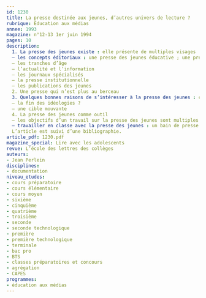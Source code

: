```yaml
---
id: 1230
title: La presse destinée aux jeunes, d’autres univers de lecture ?
rubrique: Éducation aux médias
annee: 1993
magazine: n°12-13 1er juin 1994
pages: 10
description: 
  1. La presse des jeunes existe : elle présente de multiples visages
  – les concepts éditoriaux : une presse des jeunes éducative ; une presse des jeunes à caractère ludique
  – les tranches d’âge
  – l’actualité et l’information
  – les journaux spécialisés
  – la presse institutionnelle
  – les publications des jeunes
  2. Une presse qui n’est plus au berceau
  3. Quelques bonnes raisons de s’intéresser à la presse des jeunes : comment elle part à la chasse aux lecteurs
  – la fin des idéologies ?
  – une cible mouvante
  4. La presse des jeunes comme outil
  – les objectifs d’un travail sur la presse des jeunes sont multiples
  – travailler en classe avec la presse des jeunes : un bain de presse après enquête ; l’étude d’une revue en particulier ; les comparaisons de premières de couverture de deux magazines ; l’étude d’un article sur un même thème dans différentes revues ; l’étude du rôle de l’image ; la réalisation d’une revue idéale…
  L’article est suivi d’une bibliographie.
article_pdf: 1230.pdf
magazine_special: Lire avec les adolescents
revue: L’école des lettres des collèges
auteurs:
- Jean Perlein
disciplines:
- documentation
niveau_etudes:
- cours préparatoire
- cours élémentaire
- cours moyen
- sixième
- cinquième
- quatrième
- troisième
- seconde
- seconde technologique
- première
- première technologique
- terminale
- bac pro
- BTS
- classes préparatoires et concours
- agrégation
- CAPES
programmes:
- éducation aux médias
---
```

